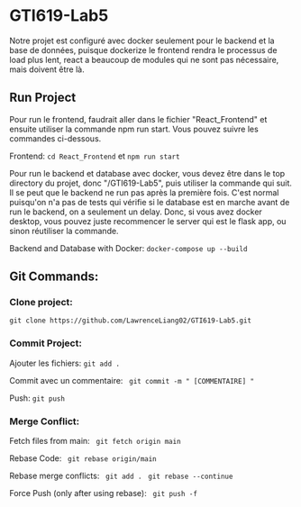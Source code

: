 # GTI619-Lab5

Notre projet est configuré avec docker seulement pour le backend et la base de données, puisque dockerize le frontend rendra le processus de load plus lent, react a beaucoup de modules qui ne sont pas nécessaire, mais doivent être là.

## Run Project
Pour run le frontend, faudrait aller dans le fichier "React_Frontend" et ensuite utiliser la commande npm run start. Vous pouvez suivre les commandes ci-dessous.

Frontend: ```cd React_Frontend``` et  ```npm run start```

Pour run le backend et database avec docker, vous devez être dans le top directory du projet, donc "/GTI619-Lab5", puis utiliser la commande qui suit. Il se peut que le backend ne run pas après la première fois. C'est normal puisqu'on n'a pas de tests qui vérifie si le database est en marche avant de run le backend, on a seulement un delay. Donc, si vous avez docker desktop, vous pouvez juste recommencer le server qui est le flask app, ou sinon réutiliser la commande.

Backend and Database with Docker: ```docker-compose up --build```

## Git Commands:

### Clone project: 
```git clone https://github.com/LawrenceLiang02/GTI619-Lab5.git ```

 ### Commit Project:
 Ajouter les fichiers: 
 ```git add .```

 Commit avec un commentaire:
 ``` git commit -m " [COMMENTAIRE] "```

 Push: 
 ``` git push ```


### Merge Conflict:

Fetch files from main:
``` git fetch origin main```

Rebase Code:
``` git rebase origin/main```

Rebase merge conflicts:
``` git add .```
``` git rebase --continue```

Force Push (only after using rebase):
``` git push -f```

